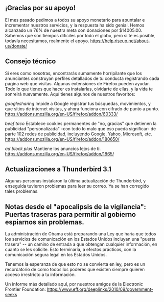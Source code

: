 ## ¡Gracias por su apoyo!

El mes pasado pedimos a todos su apoyo monetario para apuntalar e incrementar nuestros servicios, y la respuesta ha sido genial. Hemos alcanzado un 76% de nuestra meta con donaciones por $14005.00. Sabemos que son tiempos difíciles por todo el globo, pero si te es posible, todavía necesitamos, realmente el apoyo. https://help.riseup.net/about-us/donate/

## Consejo técnico

Si eres como nosotras, encontrarás sumamente horripilante que los anunciantes construyan perfiles detallados de tu conducta registrando cada página web que visitas. Algunas extensiones de Firefox pueden ayudar. Todo lo que tienes que hacer es instalarlas, olvidarte de ellas, y la vida te sonreirá nuevamente. Aquí tienes algunos de nuestros favoritos:

*googlesharing* Impide a Google registrar tus búsquedas, movimientos, y que sitios de internet visitas, y ahora funciona con cifrado de punto a punto. https://addons.mozilla.org/en-US/firefox/addon/60333/

*beef taco* Establece cookies permanentes de "no, gracias" que detienen la publicidad "personalizada" -con todo lo malo que eso pueda significar- de parte 102 redes de publicidad, incluyendo Google, Yahoo, Microsoft, etc.
https://addons.mozilla.org/en-US/firefox/addon/180650/

*ad block plus* Mantiene los anuncios lejos de ti. https://addons.mozilla.org/en-US/firefox/addon/1865/


## Actualizaciones a Thunderbird 3.1

Algunas personas instalaron la última actualización de Thunderbird, y enseguida tuvieron problemas para leer su correo. Ya se han corregido tales problemas.

## Notas desde el "apocalipsis de la vigilancia": Puertas traseras para permitir al gobierno espiarnos sin problemas.

La administración de Obama está preparando una Ley que haría que todos los servicios de comunicación en los Estados Unidos incluyan una "puerta trasera" -- un camino de entrada a que obtengan cualquier información, en cuanto se les solicite. Esto terminaría, a efectos prácticos, con la comunicación segura legal en los Estados Unidos.

Tenemos la esperanza de que esto no se convierta en ley, pero es un recordatorio de como todos los poderes que existen siempre quieren acceso irrestricto a tu información.

Un informe más detallado aquí, por nuestros amigos de la Electronic Frontier Foundation: https://www.eff.org/deeplinks/2010/09/government-seeks
